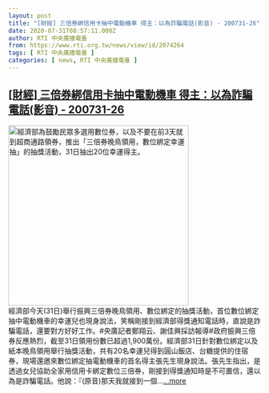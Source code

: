 ```yaml
---
layout: post
title: "[財經] 三倍券綁信用卡抽中電動機車 得主：以為詐騙電話(影音) - 200731-26"
date: 2020-07-31T08:57:11.000Z
author: RTI 中央廣播電臺
from: https://www.rti.org.tw/news/view/id/2074264
tags: [ RTI 中央廣播電臺 ]
categories: [ news, RTI 中央廣播電臺 ]
---
```

<!--1596185831000-->
[[財經] 三倍券綁信用卡抽中電動機車 得主：以為詐騙電話(影音) - 200731-26](https://www.rti.org.tw/news/view/id/2074264)
------

<div>
<img src="https://static.rti.org.tw/assets/thumbnails/2020/07/31/20200731000131M.jpg" width="360" alt="經濟部為鼓勵民眾多選用數位券，以及不要在前3天就到超商通路領券，推出「三倍券晚鳥領用，數位綁定幸運抽」的抽獎活動，31日抽出20位幸運得主。" title="經濟部為鼓勵民眾多選用數位券，以及不要在前3天就到超商通路領券，推出「三倍券晚鳥領用，數位綁定幸運抽」的抽獎活動，31日抽出20位幸運得主。"><br>經濟部今天(31日)舉行振興三倍券晚鳥領用、數位綁定的抽獎活動，首位數位綁定抽中電動機車的幸運兒也現身說法，笑稱剛接到經濟部得獎通知電話時，直說是詐騙電話，還要對方好好工作。#央廣記者鄭翔云、謝佳興採訪報導#政府振興三倍券反應熱烈，截至31日領用份數已超過1,900萬份。經濟部31日針對數位綁定以及紙本晚鳥領用舉行抽獎活動，共有20名幸運兒得到圓山飯店、台糖提供的住宿券，現場還邀來數位綁定抽電動機車的首名得主張先生現身說法。張先生指出，是透過女兒協助全家用信用卡綁定數位三倍券，剛接到得獎通知時是不可置信，還以為是詐騙電話。他說：『(原音)那天我就接到一個...<a target="_blank" href="https://www.rti.org.tw/news/view/id/2074264">...more</a>
</div>
